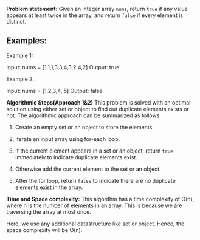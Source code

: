 **Problem statement:**
Given an integer array `nums`, return `true` if any value appears at least twice in the array, and return `false` if every element is distinct.

## Examples:
Example 1:

Input: nums = [1,1,1,3,3,4,3,2,4,2]
Output: true

Example 2: 

Input: nums = [1,2,3,4, 5]
Output: false

**Algorithmic Steps(Approach 1&2)**
This problem is solved with an optimal solution using either set or object to find out duplicate elements exists or not. The algorithmic approach can be summarized as follows: 

1. Create an empty set or an object to store the elements.

2. Iterate an input array using for-each loop.

3. If the current element appears in a set or an object, return `true` immediately to indicate duplicate elements exist.

4. Otherwise add the current element to the set or an object.

5. After the for loop, return `false` to indicate there are no duplicate elements exist in the array.


**Time and Space complexity:**
This algorithm has a time complexity of O(n), where n is the number of elements in an array. This is because we are traversing the array at most once. 

Here, we use any additional datastructure like set or object. Hence, the space complexity will be O(n).
